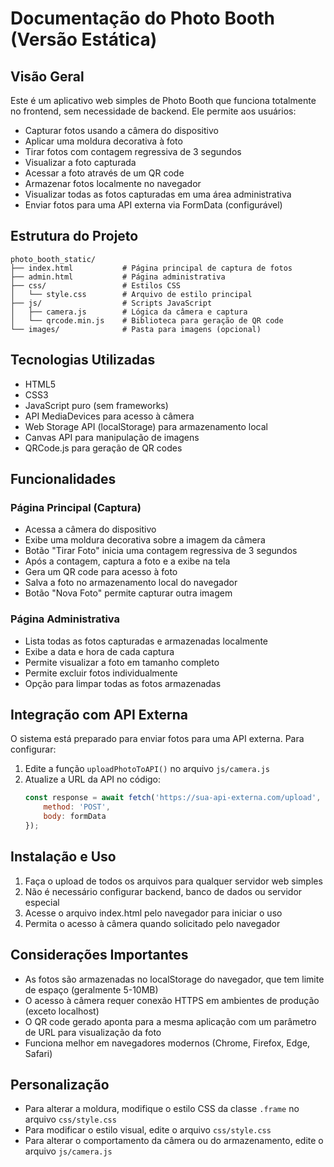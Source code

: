 # Documentação do Photo Booth (Versão Estática)

## Visão Geral
Este é um aplicativo web simples de Photo Booth que funciona totalmente no frontend, sem necessidade de backend. Ele permite aos usuários:
- Capturar fotos usando a câmera do dispositivo
- Aplicar uma moldura decorativa à foto
- Tirar fotos com contagem regressiva de 3 segundos
- Visualizar a foto capturada
- Acessar a foto através de um QR code
- Armazenar fotos localmente no navegador
- Visualizar todas as fotos capturadas em uma área administrativa
- Enviar fotos para uma API externa via FormData (configurável)

## Estrutura do Projeto
```
photo_booth_static/
├── index.html           # Página principal de captura de fotos
├── admin.html           # Página administrativa
├── css/                 # Estilos CSS
│   └── style.css        # Arquivo de estilo principal
├── js/                  # Scripts JavaScript
│   ├── camera.js        # Lógica da câmera e captura
│   └── qrcode.min.js    # Biblioteca para geração de QR code
└── images/              # Pasta para imagens (opcional)
```

## Tecnologias Utilizadas
- HTML5
- CSS3
- JavaScript puro (sem frameworks)
- API MediaDevices para acesso à câmera
- Web Storage API (localStorage) para armazenamento local
- Canvas API para manipulação de imagens
- QRCode.js para geração de QR codes

## Funcionalidades

### Página Principal (Captura)
- Acessa a câmera do dispositivo
- Exibe uma moldura decorativa sobre a imagem da câmera
- Botão "Tirar Foto" inicia uma contagem regressiva de 3 segundos
- Após a contagem, captura a foto e a exibe na tela
- Gera um QR code para acesso à foto
- Salva a foto no armazenamento local do navegador
- Botão "Nova Foto" permite capturar outra imagem

### Página Administrativa
- Lista todas as fotos capturadas e armazenadas localmente
- Exibe a data e hora de cada captura
- Permite visualizar a foto em tamanho completo
- Permite excluir fotos individualmente
- Opção para limpar todas as fotos armazenadas

## Integração com API Externa
O sistema está preparado para enviar fotos para uma API externa. Para configurar:

1. Edite a função `uploadPhotoToAPI()` no arquivo `js/camera.js`
2. Atualize a URL da API no código:
   ```javascript
   const response = await fetch('https://sua-api-externa.com/upload', {
       method: 'POST',
       body: formData
   });
   ```

## Instalação e Uso
1. Faça o upload de todos os arquivos para qualquer servidor web simples
2. Não é necessário configurar backend, banco de dados ou servidor especial
3. Acesse o arquivo index.html pelo navegador para iniciar o uso
4. Permita o acesso à câmera quando solicitado pelo navegador

## Considerações Importantes
- As fotos são armazenadas no localStorage do navegador, que tem limite de espaço (geralmente 5-10MB)
- O acesso à câmera requer conexão HTTPS em ambientes de produção (exceto localhost)
- O QR code gerado aponta para a mesma aplicação com um parâmetro de URL para visualização da foto
- Funciona melhor em navegadores modernos (Chrome, Firefox, Edge, Safari)

## Personalização
- Para alterar a moldura, modifique o estilo CSS da classe `.frame` no arquivo `css/style.css`
- Para modificar o estilo visual, edite o arquivo `css/style.css`
- Para alterar o comportamento da câmera ou do armazenamento, edite o arquivo `js/camera.js`
